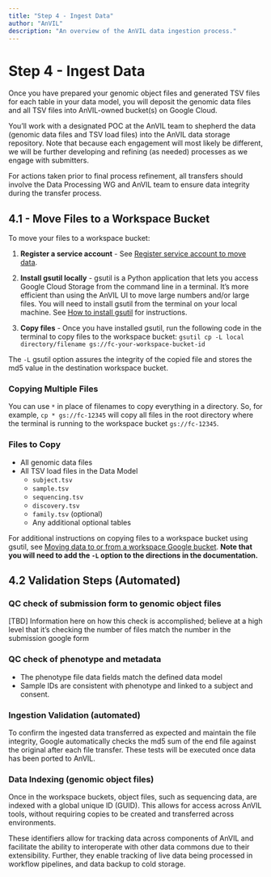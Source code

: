 ```yaml
---
title: "Step 4 - Ingest Data"
author: "AnVIL"
description: "An overview of the AnVIL data ingestion process."
---
```


# Step 4 - Ingest Data

<hero> Once you have prepared your genomic object files and generated TSV files for each table in your data model, you will deposit the genomic data files and all TSV files into AnVIL-owned bucket(s) on Google Cloud. 
</hero>

You’ll work with a designated POC at the AnVIL team to shepherd the data (genomic data files and TSV load files) into the AnVIL data storage repository. Note that because each engagement will most likely be different, we will be further developing and refining (as needed) processes as we engage with submitters.

For actions taken prior to final process refinement, all transfers should involve the Data Processing WG and AnVIL team to ensure data integrity during the transfer process.

## 4.1 - Move Files to a Workspace Bucket

To move your files to a workspace bucket:

1.  **Register a service account** - See [Register service account to move data](https://github.com/broadinstitute/firecloud-tools/tree/master/scripts/register_service_account).

2. **Install gsutil locally**  -  gsutil is a Python application that lets you access Google Cloud Storage from the command line in a terminal. It’s more efficient than using the AnVIL UI to move large numbers and/or large files. You will need to install gsutil from the terminal on your local machine. See [How to install gsutil](https://cloud.google.com/sdk/docs/install) for instructions.

3. **Copy files** - Once you have installed gsutil, run the following code in the terminal to copy files to the workspace bucket: `gsutil cp -L local directory/filename gs://fc-your-workspace-bucket-id`     

The `-L` gsutil option  assures the integrity of the copied file and stores the md5 value in the destination workspace bucket.     


### Copying Multiple Files

You can use `*` in place of filenames to copy everything in a directory. So, for example, `cp * gs://fc-12345` will copy all files in the root directory where the terminal is running to the workspace bucket `gs://fc-12345`.

### Files to Copy
- All genomic data files
- All TSV load files in the Data Model
  - `subject.tsv`
  - `sample.tsv`
  - `sequencing.tsv`
  - `discovery.tsv`
  - `family.tsv` (optional)
  - Any additional optional tables

For additional instructions on copying files to a workspace bucket using gsutil, see [Moving data to or from a  workspace Google bucket](https://support.terra.bio/hc/en-us/articles/360024056512-Moving-data-to-from-a-workspace-or-external-Google-bucket-). **Note that you will need to add the `-L` option to the directions in the documentation.**    

## 4.2 Validation Steps (Automated)

### QC check of submission form to genomic object files

[TBD] Information here on how this check is accomplished; believe at a high level that it’s checking the number of files match the number in the submission google form

### QC check of phenotype and metadata
- The phenotype file data fields match the defined data model
- Sample IDs are consistent with phenotype and linked to a subject and consent.


### Ingestion Validation (automated)

To confirm the ingested data transferred as expected and maintain the file integrity, Google automatically checks the md5 sum of the end file against the original after each file transfer.  These tests will be executed once data has been ported to AnVIL.

### Data Indexing (genomic object files)

Once in the workspace buckets, object files, such as sequencing data, are indexed with a global unique ID (GUID). This allows for access across AnVIL tools, without requiring copies to be created and transferred across environments.

These identifiers allow for tracking data across components of AnVIL and facilitate the ability to interoperate with other data commons due to their extensibility. Further, they enable tracking of live data being processed in workflow pipelines, and data backup to cold storage.





